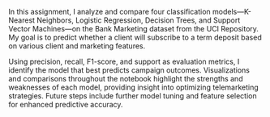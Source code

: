 In this assignment, I analyze and compare four classification models—K-Nearest Neighbors, Logistic Regression, Decision Trees, and Support Vector Machines—on the Bank Marketing dataset from the UCI Repository. My goal is to predict whether a client will subscribe to a term deposit based on various client and marketing features.

Using precision, recall, F1-score, and support as evaluation metrics, I identify the model that best predicts campaign outcomes. Visualizations and comparisons throughout the notebook highlight the strengths and weaknesses of each model, providing insight into optimizing telemarketing strategies. Future steps include further model tuning and feature selection for enhanced predictive accuracy.


